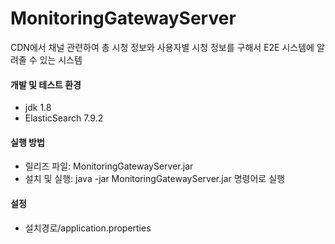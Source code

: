 # MonitoringGatewayServer

CDN에서 채널 관련하여 총 시청 정보와 사용자별 시청 정보를 구해서 E2E 시스템에 알려줄 수 있는 시스템

#### 개발 및 테스트 환경
  - jdk 1.8
  - ElasticSearch 7.9.2

#### 실행 방법 
  - 릴리즈 파일: MonitoringGatewayServer.jar
  - 설치 및 실행: java -jar MonitoringGatewayServer.jar 명령어로 실행 

#### 설정 
  - 설치경로/application.properties
